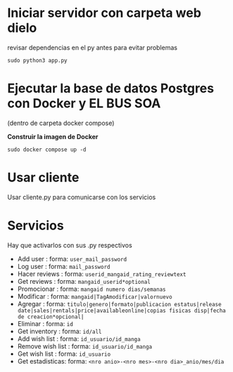 
# Iniciar servidor con carpeta web dielo 
revisar dependencias en el py antes para evitar problemas
    
    
    sudo python3 app.py
    
# Ejecutar la base de datos Postgres con Docker y EL BUS SOA
(dentro de carpeta docker compose)

**Construir la imagen de Docker**

  
    sudo docker compose up -d


# Usar cliente
Usar cliente.py para comunicarse con los servicios
# Servicios
Hay que activarlos con sus .py respectivos
- Add user :
    forma: ```user_mail_password```
- Log user :
    forma: ```mail_password```
- Hacer reviews :
    forma: ```userid_mangaid_rating_reviewtext```
- Get reviews :
    forma: ```mangaid_userid*optional```
- Promocionar :
    forma: ```mangaid numero dias/semanas```
- Modificar :
    forma: ```mangaid|TagAmodificar|valornuevo```
- Agregar :
    forma: ```titulo|genero|formato|publicacion estatus|release date|sales|rentals|price|availableonline|copias fisicas disp|fecha de creacion*opcional|```
- Eliminar :
    forma: ```id```
- Get inventory :
    forma: ```id/all```
- Add wish list :
    forma: ```id_usuario/id_manga```
- Remove wish list :
    forma: ```id_usuario/id_manga```
- Get wish list :
    forma: ```id_usuario```
- Get estadisticas:
    forma: ```<nro anio>-<nro mes>-<nro dia>_anio/mes/dia```